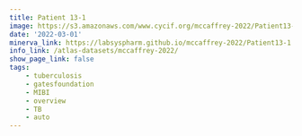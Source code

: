 ```yaml
---
title: Patient 13-1
image: https://s3.amazonaws.com/www.cycif.org/mccaffrey-2022/Patient13-1/thumbnail--default.jpg
date: '2022-03-01'
minerva_link: https://labsyspharm.github.io/mccaffrey-2022/Patient13-1
info_link: /atlas-datasets/mccaffrey-2022/
show_page_link: false
tags:
    - tuberculosis
    - gatesfoundation
    - MIBI
    - overview
    - TB
    - auto
---
```

